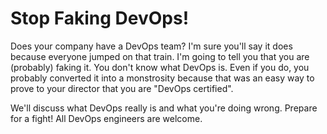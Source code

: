 # Stop Faking DevOps!

Does your company have a DevOps team? I'm sure you'll say it does because everyone jumped on that train. I'm going to tell you that you are (probably) faking it. You don't know what DevOps is. Even if you do, you probably converted it into a monstrosity because that was an easy way to prove to your director that you are "DevOps certified".

We'll discuss what DevOps really is and what you're doing wrong. Prepare for a fight! All DevOps engineers are welcome.